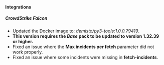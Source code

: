 
#### Integrations

##### CrowdStrike Falcon
- Updated the Docker image to: *demisto/py3-tools:1.0.0.79419*.
- **This version requires the *Base* pack to be updated to version 1.32.39 or higher.**
- Fixed an issue where the **Max incidents per fetch** parameter did not work properly. 
- Fixed an issue where some incidents were missing in **fetch-incidents**.

